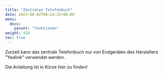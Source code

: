 ```yaml
---
title: "Zentrales Telefonbuch"
date: 2023-08-02T08:54:22+00:00
menu:
  docs:
    parent: "funktionen"
weight: 418
toc: true
---
```

Zurzeit kann das zentrale Telefonbuch nur von Endgeräten des Herstellers "Yealink" verwendet werden.

Die Anleitung ist in Kürze hier zu finden!
